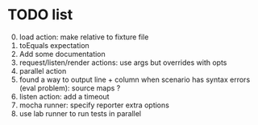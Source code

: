 # TODO list

0. load action: make relative to fixture file
0. toEquals expectation
0. Add some documentation
0. request/listen/render actions: use args but overrides with opts
0. parallel action
0. found a way to output line + column when scenario has syntax errors (eval problem): source maps ?
0. listen action: add a timeout
0. mocha runner: specify reporter extra options
0. use lab runner to run tests in parallel
